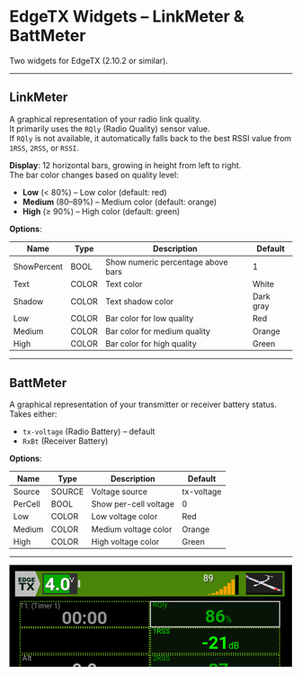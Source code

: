 # EdgeTX Widgets – LinkMeter & BattMeter

Two widgets for EdgeTX (2.10.2 or similar).

---

## LinkMeter

A graphical representation of your radio link quality.  
It primarily uses the `RQly` (Radio Quality) sensor value.  
If `RQly` is not available, it automatically falls back to the best RSSI value from `1RSS`, `2RSS`, or `RSSI`.

**Display**: 12 horizontal bars, growing in height from left to right.  
The bar color changes based on quality level:

- **Low** (< 80%) – Low color (default: red)  
- **Medium** (80–89%) – Medium color (default: orange)  
- **High** (≥ 90%) – High color (default: green)

**Options**:

| Name        | Type   | Description                                      | Default          |
|-------------|--------|--------------------------------------------------|------------------|
| ShowPercent | BOOL   | Show numeric percentage above bars               | 1                |
| Text        | COLOR  | Text color                                        | White            |
| Shadow      | COLOR  | Text shadow color                                 | Dark gray        |
| Low         | COLOR  | Bar color for low quality                         | Red              |
| Medium      | COLOR  | Bar color for medium quality                      | Orange           |
| High        | COLOR  | Bar color for high quality                        | Green            |

---

## BattMeter

A graphical representation of your transmitter or receiver battery status.  
Takes either:

- `tx-voltage` (Radio Battery) – default  
- `RxBt` (Receiver Battery)

**Options**:

| Name     | Type   | Description                           | Default |
|----------|--------|---------------------------------------|---------|
| Source   | SOURCE | Voltage source                        | tx-voltage |
| PerCell  | BOOL   | Show per-cell voltage                  | 0       |
| Low      | COLOR  | Low voltage color                      | Red     |
| Medium   | COLOR  | Medium voltage color                   | Orange  |
| High     | COLOR  | High voltage color                     | Green   |

---

![Screenshot](images/screenshot.png)
